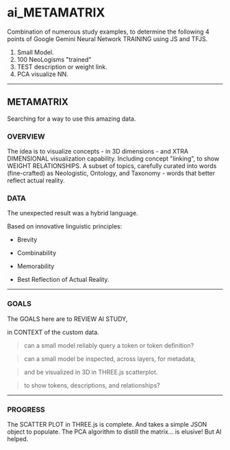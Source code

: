# ai_METAMATRIX

Combination of numerous study examples, to determine the following 4 points of Google Gemini Neural Network TRAINING using JS and TFJS. 

1. Small Model. 
2. 100 NeoLogisms "trained" 
3. TEST description or weight link. 
4. PCA visualize NN.

-----

## METAMATRIX

Searching for a way to use this amazing data.

### OVERVIEW

The idea is to visualize concepts - in 3D dimensions - and XTRA DIMENSIONAL visualization capability. Including concept "linking", to show WEIGHT RELATIONSHIPS. A subset of topics, carefully curated into words (fine-crafted) as Neologistic, Ontology, and Taxonomy -  words that better reflect actual reality. 

### DATA

The unexpected result was a hybrid language. 

Based on innovative linguistic principles:

- Brevity

- Combinability

- Memorability

- Best Reflection of Actual Reality.

-----

### GOALS


The GOALS here are to REVIEW AI STUDY, 

in CONTEXT of the custom data.

> can a small model reliably query a token or token definition?

> can a small model be inspected, across layers, for metadata,

> and be visualized in 3D in THREE.js scatterplot.

> to show tokens, descriptions, and relationships?

------


### PROGRESS

The SCATTER PLOT in THREE.js is complete. And takes a simple JSON object to populate. The PCA algorithm to distill the matrix... is elusive! But AI helped.

